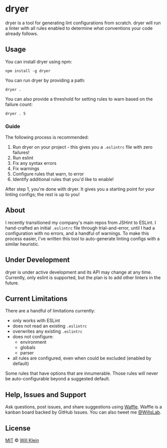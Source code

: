 # dryer

dryer is a tool for generating lint configurations from scratch. dryer will run a linter with all rules enabled to determine what conventions your code already follows.

## Usage

You can install dryer using npm:

    npm install -g dryer

You can run dryer by providing a path:

    dryer .

You can also provide a threshold for setting rules to warn based on the failure count:

    dryer . 5

### Guide

The following process is recommended:

 1. Run dryer on your project - this gives you a `.eslintrc` file with zero failures!
 2. Run eslint
 3. Fix any syntax errors
 4. Fix warnings
 5. Configure rules that warn, to error
 6. Identify additional rules that you'd like to enable!

After step 1, you're done with dryer. It gives you a starting point for your linting configs; the rest is up to you!

 ## About

 I recently transitioned my company's main repos from JSHint to ESLint. I hand-crafted an initial `.eslintrc` file through trial-and-error, until I had a configuration with no errors, and a handful of warnings. To make this process easier, I've written this tool to auto-generate linting configs with a similar heuristic.

## Under Development

dryer is under active development and its API may change at any time. Currently, only eslint is supported, but the plan is to add other linters in the future.

## Current Limitations

There are a handful of limitations currently:

* only works with ESLint
* does not read an existing `.eslintrc`
* overwrites any existing `.eslintrc`
* does not configure:
  * environment
  * globals
  * parser
* all rules are configured, even when could be excluded (enabled by default)

Some rules that have options that are innumerable. Those rules will never be auto-configurable beyond a suggested default.

## Help, Issues and Support

Ask questions, post issues, and share suggestions using [Waffle](https://waffle.io/willklein/dryer). Waffle is a kanban board backed by GitHub Issues. You can also tweet me [@WillsLab](https://twitter.com/willslab).


## License

[MIT](http://mit-license.org/) © [Will Klein](http://willkle.in)
